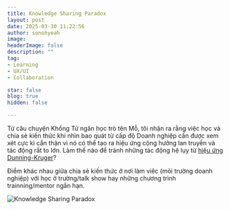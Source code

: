 ```yaml
---
title: Knowledge Sharing Paradox
layout: post
date: 2025-03-30 11:22:56
author: sonohyeah
image: 
headerImage: false
description: ""
tag:
- Learning
- UX/UI
- Collaboration

star: false
blog: true
hidden: false

---
```


Từ câu chuyện Khổng Tử ngăn học trò tên Mỗ, tôi nhận ra rằng việc học và chia sẻ kiến thức khi nhìn bao quát từ cấp độ Doanh nghiệp cần được xem xét cực kì cẩn thận vì nó có thể tạo ra hiệu ứng cộng hưởng lan truyền và tác động rất to lớn. Làm thế nào để tránh những tác động hệ lụy từ [hiệu ứng Dunning-Kruger](https://www.verywellmind.com/an-overview-of-the-dunning-kruger-effect-4160740)?

Điểm khác nhau giữa chia sẻ kiến thức ở nơi làm viêc (môi trường doanh nghiệp) với học ở trường/talk show hay những chương trình trainning/mentor ngắn hạn.

![Knowledge Sharing Paradox](/knowledge-sharing-paradox.png)
